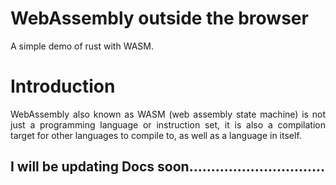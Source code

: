 # WebAssembly outside the browser

A simple demo of rust with WASM. 

# Introduction

<p align="justify"> WebAssembly also known as WASM (web assembly state machine) is not just a programming language or instruction set, it is also a compilation target for other languages to compile to, as well as a language in itself.


## I will be updating Docs soon...............................


